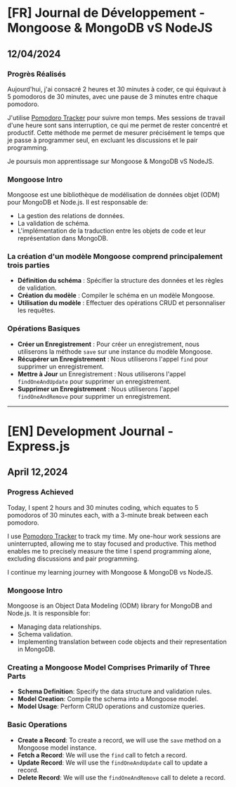 # [FR] Journal de Développement - Mongoose & MongoDB vS NodeJS

## 12/04/2024

### Progrès Réalisés

Aujourd'hui, j'ai consacré 2 heures et 30 minutes à coder, ce qui équivaut à 5 pomodoros de 30 minutes, avec une pause de 3 minutes entre chaque pomodoro.

J'utilise [Pomodoro Tracker](https://pomodoro-tracker.com/) pour suivre mon temps. Mes sessions de travail d'une heure sont sans interruption, ce qui me permet de rester concentré et productif. Cette méthode me permet de mesurer précisément le temps que je passe à programmer seul, en excluant les discussions et le pair programming.

Je poursuis mon apprentissage sur Mongoose & MongoDB vS NodeJS.

### Mongoose Intro

Mongoose est une bibliothèque de modélisation de données objet (ODM) pour MongoDB et Node.js. Il est responsable de:

- La gestion des relations de données.
- La validation de schéma.
- L'implémentation de la traduction entre les objets de code et leur représentation dans MongoDB.

### La création d'un modèle Mongoose comprend principalement trois parties

- **Définition du schéma** : Spécifier la structure des données et les règles de validation.
- **Création du modèle** : Compiler le schéma en un modèle Mongoose.
- **Utilisation du modèle** : Effectuer des opérations CRUD et personnaliser les requêtes.

### Opérations Basiques

- **Créer un Enregistrement** : Pour créer un enregistrement, nous utiliserons la méthode `save` sur une instance du modèle Mongoose.
- **Récupérer un Enregistrement** : Nous utiliserons l'appel `find` pour supprimer un enregistrement.
- **Mettre à Jour** un Enregistrement : Nous utiliserons l'appel `findOneAndUpdate` pour supprimer un enregistrement.
- **Supprimer un Enregistrement** : Nous utiliserons l'appel `findOneAndRemove` pour supprimer un enregistrement.

---

# [EN] Development Journal - Express.js

## April 12,2024

### Progress Achieved

Today, I spent 2 hours and 30 minutes coding, which equates to 5 pomodoros of 30 minutes each, with a 3-minute break between each pomodoro.

I use [Pomodoro Tracker](https://pomodoro-tracker.com/) to track my time. My one-hour work sessions are uninterrupted, allowing me to stay focused and productive. This method enables me to precisely measure the time I spend programming alone, excluding discussions and pair programming.

I continue my learning journey with Mongoose & MongoDB vs NodeJS.

### Mongoose Intro

Mongoose is an Object Data Modeling (ODM) library for MongoDB and Node.js. It is responsible for:

- Managing data relationships.
- Schema validation.
- Implementing translation between code objects and their representation in MongoDB.

### Creating a Mongoose Model Comprises Primarily of Three Parts

- **Schema Definition**: Specify the data structure and validation rules.
- **Model Creation**: Compile the schema into a Mongoose model.
- **Model Usage**: Perform CRUD operations and customize queries.

### Basic Operations

- **Create a Record**: To create a record, we will use the `save` method on a Mongoose model instance.
- **Fetch a Record**: We will use the `find` call to fetch a record.
- **Update Record**: We will use the `findOneAndUpdate` call to update a record.
- **Delete Record**: We will use the `findOneAndRemove` call to delete a record.
